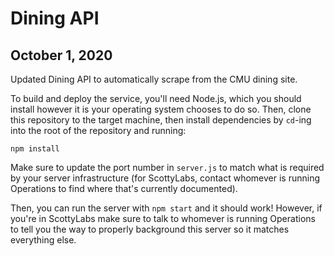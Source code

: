 # Dining API

## October 1, 2020
Updated Dining API to automatically scrape from the CMU dining site.

To build and deploy the service, you'll need Node.js, which you should install
however it is your operating system chooses to do so.  Then, clone this
repository to the target machine, then install dependencies by `cd`-ing into the
root of the repository and running:

```
npm install
```

Make sure to update the port number in `server.js` to match what is required by
your server infrastructure (for ScottyLabs, contact whomever is running
Operations to find where that's currently documented).

Then, you can run the server with `npm start` and it should work!  However,
if you're in ScottyLabs make sure to talk to whomever is running Operations to
tell you the way to properly background this server so it matches everything
else.
